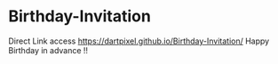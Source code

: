 # Birthday-Invitation
Direct Link access 
https://dartpixel.github.io/Birthday-Invitation/
Happy Birthday in advance !!

